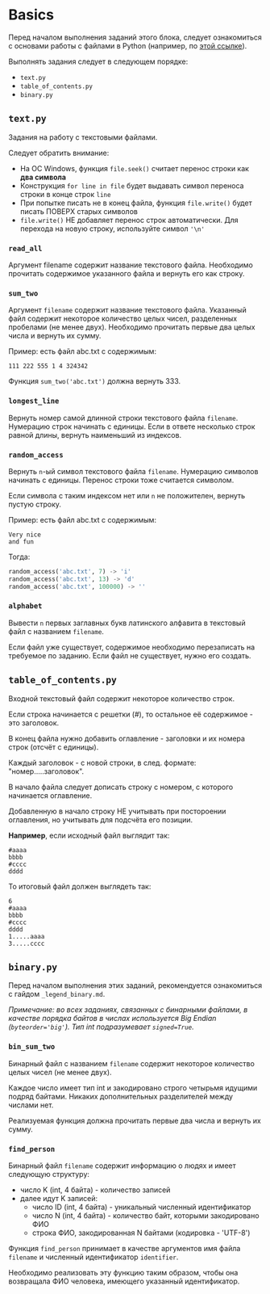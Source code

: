 # Basics

Перед началом выполнения заданий этого блока,
следует ознакомиться с основами работы с файлами в Python
(например, по [этой ссылке](https://tproger.ru/articles/files-in-python/)).

Выполнять задания следует в следующем порядке:
- `text.py`
- `table_of_contents.py`
- `binary.py`

## `text.py`

Задания на работу с текстовыми файлами.

Следует обратить внимание:
- На ОС Windows, функция `file.seek()` считает перенос строки как **два символа**
- Конструкция `for line in file` будет выдавать символ переноса строки в конце строк `line`
- При попытке писать не в конец файла, функция `file.write()` будет писать ПОВЕРХ старых символов
- `file.write()` НЕ добавляет перенос строк автоматически. Для перехода на новую строку, используйте символ `'\n'`

### `read_all`
Аргумент filename содержит название текстового файла.
Необходимо прочитать содержимое указанного файла и вернуть его как строку.

### `sum_two`
Аргумент `filename` содержит название текстового файла.
Указанный файл содержит некоторое количество целых чисел, разделенных пробелами (не менее двух).
Необходимо прочитать первые два целых числа и вернуть их сумму.

Пример: есть файл abc.txt с содержимым:
```
111 222 555 1 4 324342
```
Функция `sum_two('abc.txt')` должна вернуть 333.

### `longest_line`
Вернуть номер самой длинной строки текстового файла `filename`.
Нумерацию строк начинать с единицы.
Если в ответе несколько строк равной длины, вернуть наименьший из индексов.

### `random_access`
Вернуть `n`-ый символ текстового файла `filename`.
Нумерацию символов начинать с единицы. Перенос строки тоже считается символом.

Если символа с таким индексом нет или `n` не положителен, вернуть пустую строку.

Пример: есть файл abc.txt с содержимым:
```
Very nice
and fun
```

Тогда:
```python
random_access('abc.txt', 7) -> 'i'
random_access('abc.txt', 13) -> 'd'
random_access('abc.txt', 100000) -> ''
```

### `alphabet`
Вывести `n` первых заглавных букв латинского алфавита в текстовый файл с названием `filename`.

Если файл уже существует, содержимое необходимо перезаписать на требуемое по заданию.
Если файл не существует, нужно его создать.

## `table_of_contents.py`
Входной текстовый файл содержит некоторое количество строк.

Если строка начинается с решетки (#), то остальное её содержимое - это заголовок.

В конец файла нужно добавить оглавление - заголовки и их номера строк (отсчёт с единицы).

Каждый заголовок - с новой строки, в след. формате: "номер.....заголовок".

В начало файла следует дописать строку с номером, с которого начинается оглавление.

Добавленную в начало строку НЕ учитывать при постороении оглавления, но учитывать для подсчёта его позиции.

**Например**, если исходный файл выглядит так:
```
#aaaa
bbbb
#cccc
dddd
```

То итоговый файл должен выглядеть так:
```
6
#aaaa
bbbb
#cccc
dddd
1.....aaaa
3.....cccc
```

## `binary.py`

Перед началом выполнения этих заданий, рекомендуется ознакомиться с гайдом `_legend_binary.md`.

_Примечание: во всех заданиях, связанных с бинарными файлами, в качестве
порядка байтов в числах используется
Big Endian (`byteorder='big'`). Тип int подразумевает `signed=True`._

### `bin_sum_two`
Бинарный файл с названием `filename` содержит некоторое количество целых чисел (не менее двух).

Каждое число имеет тип int и закодировано строго четырьмя идущими подряд байтами.
Никаких дополнительных разделителей между числами нет.

Реализуемая функция должна прочитать первые два числа и вернуть их сумму.

### `find_person`
Бинарный файл `filename` содержит информацию о людях и имеет следующую структуру:

- число K (int, 4 байта) - количество записей
- далее идут K записей:
  - число ID (int, 4 байта) - уникальный численный идентификатор
  - число N (int, 4 байта) - количество байт, которыми закодировано ФИО
  - строка ФИО, закодированная N байтами (кодировка - 'UTF-8')

Функция `find_person` принимает в качестве аргументов имя файла `filename` и численный идентификатор `identifier`.

Необходимо реализовать эту функцию таким образом, чтобы она возвращала ФИО человека, имеющего указанный идентификатор.
